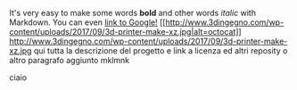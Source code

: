 It's very easy to make some words **bold** and other words *italic* with Markdown. You can even [link to Google!](http://google.com)
[[http://www.3dingegno.com/wp-content/uploads/2017/09/3d-printer-make-xz.jpg|alt=octocat]]
http://www.3dingegno.com/wp-content/uploads/2017/09/3d-printer-make-xz.jpg
qui tutta la descrizione del progetto e link a licenza ed altri reposity o altro
paragrafo aggiunto
mklmnk

ciaio
